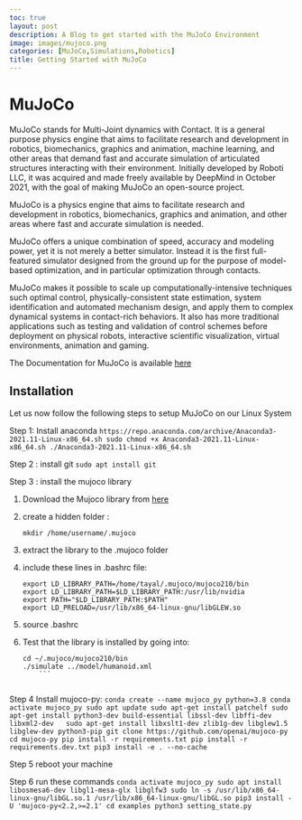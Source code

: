 ```yaml
---
toc: true
layout: post
description: A Blog to get started with the MuJoCo Environment
image: images/mujoco.png
categories: [MuJoCo,Simulations,Robotics]
title: Getting Started with MuJoCo
---
```

# MuJoCo

MuJoCo stands for Multi-Joint dynamics with Contact. It is a general purpose physics engine that aims to facilitate research and development in robotics, biomechanics, graphics and animation, machine learning, and other areas that demand fast and accurate simulation of articulated structures interacting with their environment. Initially developed by Roboti LLC, it was acquired and made freely available by DeepMind in October 2021, with the goal of making MuJoCo an open-source project.


MuJoCo is a physics engine that aims to facilitate research and development in robotics, biomechanics, graphics and animation, and other areas where fast and accurate simulation is needed.

MuJoCo offers a unique combination of speed, accuracy and modeling power, yet it is not merely a better simulator. Instead it is the first full-featured simulator designed from the ground up for the purpose of model-based optimization, and in particular optimization through contacts.

MuJoCo makes it possible to scale up computationally-intensive techniques such optimal control, physically-consistent state estimation, system identification and automated mechanism design, and apply them to complex dynamical systems in contact-rich behaviors. It also has more traditional applications such as testing and validation of control schemes before deployment on physical robots, interactive scientific visualization, virtual environments, animation and gaming.

The Documentation for MuJoCo is available [here](https://mujoco.readthedocs.io/en/latest/overview.html)

## Installation
Let us now follow the following steps to setup MuJoCo on our Linux System

Step 1:  Install anaconda
	```
	https://repo.anaconda.com/archive/Anaconda3-2021.11-Linux-x86_64.sh
	sudo chmod +x Anaconda3-2021.11-Linux-x86_64.sh
	./Anaconda3-2021.11-Linux-x86_64.sh
	```

Step 2 : install git
	```sudo apt install git```

Step 3 : install the mujoco library

1. Download the Mujoco library from [here](https://mujoco.org/download/mujoco210-linux-x86_64.tar.gz)
2. create a hidden folder :
 	```
	mkdir /home/username/.mujoco
	```
3. extract the library to the .mujoco folder
4. include these lines in  .bashrc file:
	```
	export LD_LIBRARY_PATH=/home/tayal/.mujoco/mujoco210/bin
	export LD_LIBRARY_PATH=$LD_LIBRARY_PATH:/usr/lib/nvidia
	export PATH="$LD_LIBRARY_PATH:$PATH"
	export LD_PRELOAD=/usr/lib/x86_64-linux-gnu/libGLEW.so
	```

5. source .bashrc

6. Test that the library is installed by going into:
	```
	cd ~/.mujoco/mujoco210/bin
	./simulate ../model/humanoid.xml
		```


Step 4 Install mujoco-py:
	```
	conda create --name mujoco_py python=3.8
	conda activate mujoco_py
	sudo apt update
	sudo apt-get install patchelf
	sudo apt-get install python3-dev build-essential libssl-dev libffi-dev libxml2-dev  
	sudo apt-get install libxslt1-dev zlib1g-dev libglew1.5 libglew-dev python3-pip
	git clone https://github.com/openai/mujoco-py
	cd mujoco-py
	pip install -r requirements.txt
	pip install -r requirements.dev.txt
	pip3 install -e . --no-cache
	```

Step 5 reboot your machine

Step 6 run these commands
	```
	conda activate mujoco_py
	sudo apt install libosmesa6-dev libgl1-mesa-glx libglfw3
	sudo ln -s /usr/lib/x86_64-linux-gnu/libGL.so.1 /usr/lib/x86_64-linux-gnu/libGL.so
	pip3 install -U 'mujoco-py<2.2,>=2.1'
	cd examples
	python3 setting_state.py
	```

